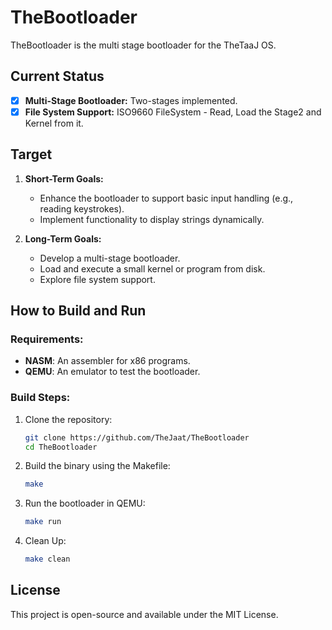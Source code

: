 # TheBootloader

TheBootloader is the multi stage bootloader for the TheTaaJ OS.


## Current Status

- [x] **Multi-Stage Bootloader:** Two-stages implemented.
- [x] **File System Support:** ISO9660 FileSystem - Read, Load the Stage2 and Kernel from it.

## Target
1. **Short-Term Goals:**
   - Enhance the bootloader to support basic input handling (e.g., reading keystrokes).
   - Implement functionality to display strings dynamically.

2. **Long-Term Goals:**
   - Develop a multi-stage bootloader.
   - Load and execute a small kernel or program from disk.
   - Explore file system support.



## How to Build and Run
### Requirements:
- **NASM**: An assembler for x86 programs.
- **QEMU**: An emulator to test the bootloader.

### Build Steps:
1. Clone the repository:
   ```bash
   git clone https://github.com/TheJaat/TheBootloader
   cd TheBootloader
   ```
3. Build the binary using the Makefile:
   ```bash
   make
   ```
3. Run the bootloader in QEMU:
   ```bash
   make run
   ```
4. Clean Up:
   ```bash
   make clean
   ```

## License
This project is open-source and available under the MIT License.
